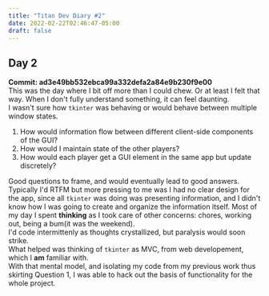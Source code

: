 ```yaml
---
title: "Titan Dev Diary #2"
date: 2022-02-22T02:46:47-05:00
draft: false
---
```

## Day 2
**Commit: ad3e49bb532ebca99a332defa2a84e9b230f9e00**    
This was the day where I bit off more than I could chew.
Or at least I felt that way. When I don't fully understand something, it can feel daunting.  
I wasn't sure how `tkinter` was behaving or would behave between multiple window states.  
1. How would information flow between different client-side components of the GUI?  
2. How would I maintain state of the other players?  
3. How would each player get a GUI element in the same app but update discretely?  

Good questions to frame, and would eventually lead to good answers. 
Typically I'd RTFM but more pressing to me was I had no clear design for the app, 
since all `tkinter` was doing was presenting information, and I didn't know how I was going
to create and organize the information itself.
Most of my day I spent __thinking__ as I took care of other concerns: 
chores, working out, being a bum(it was the weekend).  
I'd code intermittenly as thoughts crystallized, but paralysis would soon strike.  
What helped was thinking of `tkinter` as MVC, from web developement, which I __am__ familiar with.  
With that mental model, and isolating my code from my previous work thus skirting Question 1,
I was able to hack out the basis of functionality for the whole project. 

  

